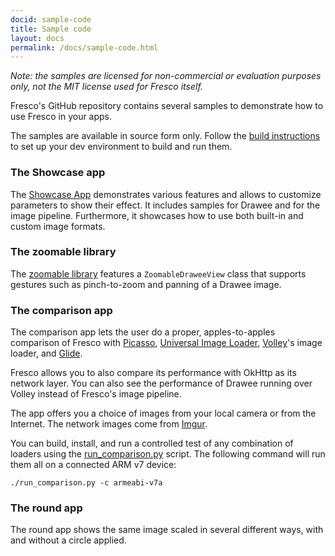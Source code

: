 ```yaml
---
docid: sample-code
title: Sample code
layout: docs
permalink: /docs/sample-code.html
---
```


*Note: the samples are licensed for non-commercial or evaluation purposes only, not the MIT license used for Fresco itself.*

Fresco's GitHub repository contains several samples to demonstrate how to use Fresco in your apps.

The samples are available in source form only. Follow the [build instructions](building-from-source.html) to set up your dev environment to build and run them.

### The Showcase app

The [Showcase App](https://github.com/facebook/fresco/blob/main/samples/showcase) demonstrates various features and allows to customize parameters to show their effect.
It includes samples for Drawee and for the image pipeline. Furthermore, it showcases how to use both built-in and custom image formats.

### The zoomable library

The [zoomable library](https://github.com/facebook/fresco/blob/main/samples/zoomable) features a `ZoomableDraweeView` class that supports gestures such as pinch-to-zoom and panning of a Drawee image.

### The comparison app

The comparison app lets the user do a proper, apples-to-apples comparison of Fresco with [Picasso](http://square.github.io/picasso), [Universal Image Loader](https://github.com/nostra13/Android-Universal-Image-Loader), [Volley](https://developer.android.com/training/volley/index.html)'s image loader, and [Glide](https://github.com/bumptech/glide).

Fresco allows you to also compare its performance with OkHttp as its network layer. You can also see the performance of Drawee running over Volley instead of Fresco's image pipeline.

The app offers you a choice of images from your local camera or from the Internet. The network images come from [Imgur](http://imgur.com).

You can build, install, and run a controlled test of any combination of loaders using the [run_comparison.py](https://github.com/facebook/fresco/blob/main/run_comparison.py) script. The following command will run them all on a connected ARM v7 device:

```./run_comparison.py -c armeabi-v7a```

### The round app

The round app shows the same image scaled in several different ways, with and without a circle applied.
